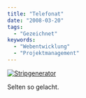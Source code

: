 ```yaml
---
title: "Telefonat"
date: "2008-03-20"
tags:
  - "Gezeichnet"
keywords:
  - "Webentwicklung"
  - "Projektmanagement"
---
```


[![Stripgenerator](/img/codecandies/ZZ2B338451.jpg)](http://codecandies.stripgenerator.com/2008/03/20/qualitymanagement.html "Stripgenerator Blog von Codecandies")

Selten so gelacht.
